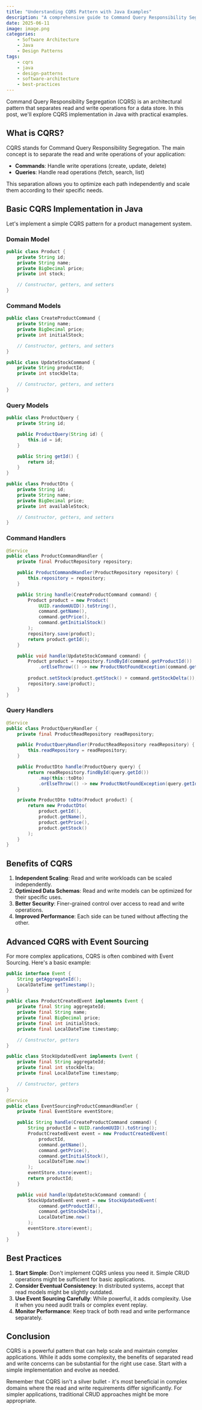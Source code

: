 ```yaml
---
title: "Understanding CQRS Pattern with Java Examples"
description: "A comprehensive guide to Command Query Responsibility Segregation (CQRS) pattern with practical Java implementations"
date: 2025-06-11
image: image.png
categories:
    - Software Architecture
    - Java
    - Design Patterns
tags:
    - cqrs
    - java
    - design-patterns
    - software-architecture
    - best-practices
---
```


Command Query Responsibility Segregation (CQRS) is an architectural pattern that separates read and write operations for a data store. In this post, we'll explore CQRS implementation in Java with practical examples.

## What is CQRS?

CQRS stands for Command Query Responsibility Segregation. The main concept is to separate the read and write operations of your application:

- **Commands**: Handle write operations (create, update, delete)
- **Queries**: Handle read operations (fetch, search, list)

This separation allows you to optimize each path independently and scale them according to their specific needs.

## Basic CQRS Implementation in Java

Let's implement a simple CQRS pattern for a product management system.

### Domain Model

```java
public class Product {
    private String id;
    private String name;
    private BigDecimal price;
    private int stock;

    // Constructor, getters, and setters
}
```

### Command Models

```java
public class CreateProductCommand {
    private String name;
    private BigDecimal price;
    private int initialStock;

    // Constructor, getters, and setters
}

public class UpdateStockCommand {
    private String productId;
    private int stockDelta;

    // Constructor, getters, and setters
}
```

### Query Models

```java
public class ProductQuery {
    private String id;

    public ProductQuery(String id) {
        this.id = id;
    }

    public String getId() {
        return id;
    }
}

public class ProductDto {
    private String id;
    private String name;
    private BigDecimal price;
    private int availableStock;

    // Constructor, getters, and setters
}
```

### Command Handlers

```java
@Service
public class ProductCommandHandler {
    private final ProductRepository repository;

    public ProductCommandHandler(ProductRepository repository) {
        this.repository = repository;
    }

    public String handle(CreateProductCommand command) {
        Product product = new Product(
            UUID.randomUUID().toString(),
            command.getName(),
            command.getPrice(),
            command.getInitialStock()
        );
        repository.save(product);
        return product.getId();
    }

    public void handle(UpdateStockCommand command) {
        Product product = repository.findById(command.getProductId())
            .orElseThrow(() -> new ProductNotFoundException(command.getProductId()));
        
        product.setStock(product.getStock() + command.getStockDelta());
        repository.save(product);
    }
}
```

### Query Handlers

```java
@Service
public class ProductQueryHandler {
    private final ProductReadRepository readRepository;

    public ProductQueryHandler(ProductReadRepository readRepository) {
        this.readRepository = readRepository;
    }

    public ProductDto handle(ProductQuery query) {
        return readRepository.findById(query.getId())
            .map(this::toDto)
            .orElseThrow(() -> new ProductNotFoundException(query.getId()));
    }

    private ProductDto toDto(Product product) {
        return new ProductDto(
            product.getId(),
            product.getName(),
            product.getPrice(),
            product.getStock()
        );
    }
}
```

## Benefits of CQRS

1. **Independent Scaling**: Read and write workloads can be scaled independently.
2. **Optimized Data Schemas**: Read and write models can be optimized for their specific uses.
3. **Better Security**: Finer-grained control over access to read and write operations.
4. **Improved Performance**: Each side can be tuned without affecting the other.

## Advanced CQRS with Event Sourcing

For more complex applications, CQRS is often combined with Event Sourcing. Here's a basic example:

```java
public interface Event {
    String getAggregateId();
    LocalDateTime getTimestamp();
}

public class ProductCreatedEvent implements Event {
    private final String aggregateId;
    private final String name;
    private final BigDecimal price;
    private final int initialStock;
    private final LocalDateTime timestamp;

    // Constructor, getters
}

public class StockUpdatedEvent implements Event {
    private final String aggregateId;
    private final int stockDelta;
    private final LocalDateTime timestamp;

    // Constructor, getters
}

@Service
public class EventSourcingProductCommandHandler {
    private final EventStore eventStore;

    public String handle(CreateProductCommand command) {
        String productId = UUID.randomUUID().toString();
        ProductCreatedEvent event = new ProductCreatedEvent(
            productId,
            command.getName(),
            command.getPrice(),
            command.getInitialStock(),
            LocalDateTime.now()
        );
        eventStore.store(event);
        return productId;
    }

    public void handle(UpdateStockCommand command) {
        StockUpdatedEvent event = new StockUpdatedEvent(
            command.getProductId(),
            command.getStockDelta(),
            LocalDateTime.now()
        );
        eventStore.store(event);
    }
}
```

## Best Practices

1. **Start Simple**: Don't implement CQRS unless you need it. Simple CRUD operations might be sufficient for basic applications.
2. **Consider Eventual Consistency**: In distributed systems, accept that read models might be slightly outdated.
3. **Use Event Sourcing Carefully**: While powerful, it adds complexity. Use it when you need audit trails or complex event replay.
4. **Monitor Performance**: Keep track of both read and write performance separately.

## Conclusion

CQRS is a powerful pattern that can help scale and maintain complex applications. While it adds some complexity, the benefits of separated read and write concerns can be substantial for the right use case. Start with a simple implementation and evolve as needed.

Remember that CQRS isn't a silver bullet - it's most beneficial in complex domains where the read and write requirements differ significantly. For simpler applications, traditional CRUD approaches might be more appropriate.

